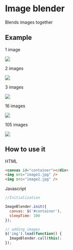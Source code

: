 Image blender
=============

Blends images together

Example
-------

1 image

<img src="http://c387484.r84.cf1.rackcdn.com//s/Screen%20Shot%202012-08-12%20at%205.58.37%20PM.png" />

2 images

<img src="http://c387484.r84.cf1.rackcdn.com//s/Screen%20Shot%202012-08-12%20at%205.58.43%20PM.png" />

3 images

<img src="http://c387484.r84.cf1.rackcdn.com//s/Screen%20Shot%202012-08-12%20at%205.58.46%20PM.png" />

16 images

<img src="http://c387484.r84.cf1.rackcdn.com//s/Screen%20Shot%202012-08-12%20at%205.57.27%20PM.png" />

105 images

<img src="http://c387484.r84.cf1.rackcdn.com//s/Screen%20Shot%202012-08-12%20at%205.57.31%20PM.png" />

How to use it
-------------

HTML

```html
<canvas id="container"></div>
<img src="image1.jpg" />
<img src="image2.jpg" />
```

Javascript

```javascript
//Initialization

ImageBlender.init({
  canvas: $('#container'),
  sleepTime: 100
});

// adding images
$('img').load(function() {
  ImageBlender.call(this);
});
```

